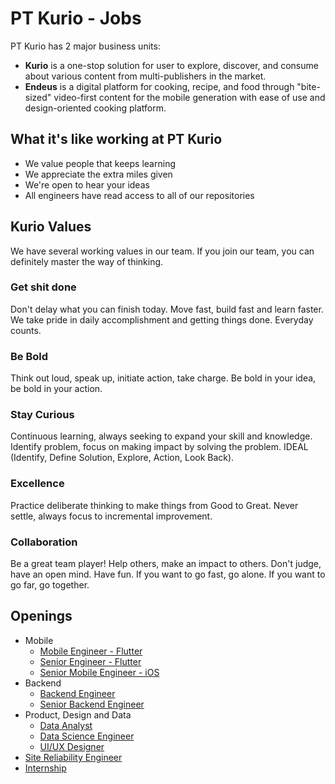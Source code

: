 # PT Kurio - Jobs

PT Kurio has 2 major business units:

- **Kurio** is a one-stop solution for user to explore, discover, and consume about various content from multi-publishers in the market.
- **Endeus** is a digital platform for cooking, recipe, and food through "bite-sized" video-first content for the mobile generation with ease of use and design-oriented cooking platform.

## What it's like working at PT Kurio

- We value people that keeps learning
- We appreciate the extra miles given
- We're open to hear your ideas
- All engineers have read access to all of our repositories

## Kurio Values

We have several working values in our team. If you join our team, you can definitely master the way of thinking.

### Get shit done

Don't delay what you can finish today. Move fast, build fast and learn faster. We take pride in daily accomplishment and getting things done. Everyday counts.

### Be Bold

Think out loud, speak up, initiate action, take charge. Be bold in your idea, be bold in your action.

### Stay Curious

Continuous learning, always seeking to expand your skill and knowledge. Identify problem, focus on making impact by solving the problem. IDEAL (Identify, Define Solution, Explore, Action, Look Back).

### Excellence

Practice deliberate thinking to make things from Good to Great. Never settle, always focus to incremental improvement.

### Collaboration

Be a great team player! Help others, make an impact to others. Don't judge, have an open mind. Have fun. If you want to go fast, go alone. If you want to go far, go together.

## Openings

- Mobile
  - [Mobile Engineer - Flutter](Mobile-Engineer-Flutter.md)
  - [Senior Engineer - Flutter](Senior-Mobile-Engineer-Flutter.md)
  - [Senior Mobile Engineer - iOS](Senior-Mobile-Engineer-iOS.md)
- Backend
  - [Backend Engineer](Backend-Engineer.md)
  - [Senior Backend Engineer](Senior-Backend-Engineer)
- Product, Design and Data
  - [Data Analyst](Data-Analyst.md)
  - [Data Science Engineer](Data-Science-Engineer.md)
  - [UI/UX Designer](UI-UX-Designer)
- [Site Reliability Engineer](Site-Reliability-Engineer.md)
- [Internship](internship/README.md)
